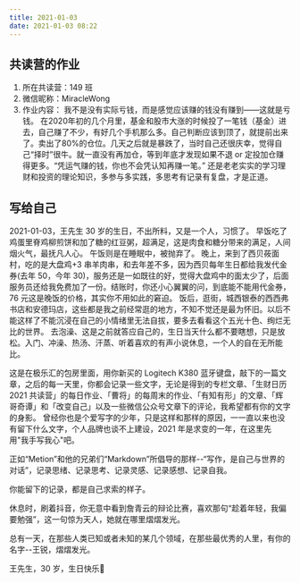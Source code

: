 ```yaml
---
title: 2021-01-03
date: 2021-01-03 08:22
---
```


## 共读营的作业  
1. 所在共读营：149 班
2. 微信昵称：MiracleWong
3. 作业内容：
我不是没有实际亏钱，而是感觉应该赚的钱没有赚到——这就是亏钱。
在2020年初的几个月里，基金和股市大涨的时候投了一笔钱（基金）进去，自己赚了不少，有好几个手机那么多。自己判断应该到顶了，就提前出来了。卖出了80%的仓位。几天之后就是暴跌了，当时自己还很庆幸，觉得自己“择时”很牛。就一直没有再加仓，等到年底才发现如果不退 or 定投加仓赚得更多。“凭运气赚的钱，你也不会凭认知再赚一笔。”
还是老老实实的学习理财和投资的理论知识，多参与多实践，多思考有记录有复盘，才是正道。

## 写给自己

2021-01-03，王先生 30 岁的生日，不出所料，又是一个人，习惯了。
早饭吃了鸡蛋里脊鸡柳煎饼和加了糖的红豆粥，超满足，这是肉食和糖分带来的满足，人间烟火气，最抚凡人心。
午饭则是在睡眠中，被抛弃了。
晚上，来到了西贝莜面村，吃的是大盘鸡+3 串羊肉串，和去年差不多，因为西贝每年生日都给我发代金券(去年 50，今年 30)，服务还是一如既往的好，觉得大盘鸡中的面太少了，后面服务员还给我免费加了一份。结账时，你还小心翼翼的问，到底能不能用代金券，76 元这是晚饭的价格，其实你不用如此的窘迫。
饭后，逛街，城西银泰的西西弗书店和安德玛店，这些都是我之前经常逛的地方，不知不觉还是最为怀旧。以后不能这样了不能沉浸在自己的小情绪里无法自拔，要多去看看这个五光十色、绚烂无比的世界。
去泡澡、这是之前就答应自己的，生日当天什么都不要瞎想，只是放松。入门、冲澡、热汤、汗蒸、听着喜欢的有声小说休息，一个人的自在无所能比。

这是在极乐汇的包房里面，用你新买的 Logitech K380 蓝牙键盘，敲下的一篇文章，之后的每一天里，你都会记录一些文字，无论是得到的专栏文章、「生财日历 2021 共读营」的每日作业、「曹将」的每周末的作业、「有知有形」的文章、「辉哥奇谭」和「改变自己」以及一些微信公众号文章下的评论，我希望都有你的文字的身影。
曾经你也是个爱写字的少年，只是这样和那样的原因，一一直以来也没有留下什么文字，个人品牌也谈不上建设，2021 年是求变的一年，在这里先用"我手写我心"吧。

正如“Metion”和他的兄弟们“Markdown”所倡导的那样--“写作，是自己与世界的对话”，记录思绪、记录思考、记录灵感、记录感想、记录自我。

你能留下的记录，都是自己求索的样子。

休息时，刷着抖音，你无意中看到詹青云的辩论比赛，喜欢那句“趁着年轻，我偏要勉强”，这一句惊为天人，她就在哪里熠熠发光。

总有一天，在那些人类已知或者未知的某几个领域，在那些最优秀的人里，有你的名字--王锐，熠熠发光。

王先生，30 岁，生日快乐🎂